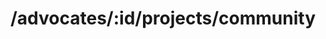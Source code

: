 ---
title: /advocates/:id/projects/community
position: 1.4
type: get
description: Get Advocate's Community Projects
parameters:
  - name:
    content:
content_markdown: |-
  Returns the community building experience of a specific advocate
left_code_blocks:
  - code_block: |-
      $.get("http://api.myapp.com/advocates/yitzi/projects/community", {
        token: "YOUR_APP_KEY",
      }, function(data) {
        alert(data);
      });
    title: jQuery
    language: javascript
  - code_block: |-
      r = requests.get("http://api.devrel.com/advocates/yitzi/projects/community", token="YOUR_APP_KEY")
      print r.text
    title: Python
    language: python
  - code_block: |-
      var request = require("request");
      request("http://api.devrel.com/advocates/yitzi/projects/community?token=YOUR_APP_KEY", function (error, response, body) {
      if (!error && response.statusCode == 200) {
        console.log(body);
      }
    title: Node.js
    language: javascript
  - code_block: |-
      curl http://sampleapi.devrel.com/advocates/yitzi/projects/community?key=YOUR_APP_KEY
    title: Curl
    language: bash 
right_code_blocks:
  - code_block: |2-
      [
        {
          "name": "Community Project Nights",
          "position": "Organizer",
          "description": "Organize and facilitate twice monthly meetups where developers and community managers work to build community and software in Bet Shemesh",
          "facebook": "https://www.facebook.com/groups/374361659790040"
        },
        {
          "name": "Google Developer Challenge Meetup",
          "position": "Organizer",
          "description": "Organized meetups for the Google Developer Challenge participants at Google Campus TLV",
          "notes": "Featured in the Udacity international newsletter. We were the first in person meetup for the course and inspired similar meetups worldwide!"
        },
        {
          "name": "Isreasy",
          "position": "Developer",
          "description": "I created this app to provide an easy to use, one stop shop resource for anglo job hunters in Israel.",
          "url": "bit.ly/DREAMJOBISRAEL"
        }
      ]
    title: Response
    language: json
  - code_block: |2-
      {
        "error": true,
        "message": "Advocate has no interpersonal skills, RUN AWAY!"
      }
    title: Error
    language: json
---